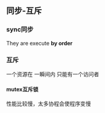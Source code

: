 ##  同步-互斥
###   sync同步
They are execute **by order**



###   互斥
一个资源在 一瞬间内 只能有一个访问者 

####    mutex互斥锁
性能比较慢，太多协程会使程序变慢
